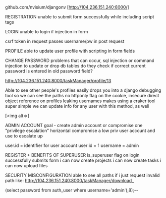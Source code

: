 github.com/nvisium/djangonv
[http://104.236.151.240:8000/]

REGISTRATION
unable to submit form successfully while including script tags

LOGIN
unable to login if injection in form

csrf token in request
passes username/pw in post request

PROFILE
able to update user profile with scripting in form fields

CHANGE PASSWORD
problems that can occur, sql injection or command injection to update or drop db tables
do they check if correct current password is entered in old password field?

http://104.236.151.240:8000/taskManager/profile/13

Able to see other people's profiles easily
drops you into a django debugging tool so we can see the paths
no httponly flag on the cookie, insecure direct object reference on profiles
leaking usernames makes using a craker tool super simple
we can update info for any user with this method, as well

[<img alt=<script>alert(document.cookie);</script>>]

ADMIN ACCOUNT
goal - create admin account or compromise one
"privilege escalation"
horizontal compromise a low priv user account and use to escalate up

user.id = identifier for user account
user id = 1
username = admin

REGISTER + BENEFITS OF SUPERUSER
is_superuser flag on login successfully submits form
i can now create projects
i can now create tasks
i can now upload files

SECURITY MISCONFIGURATION
able to see all paths if i just request invalid path like:
http://104.236.151.240:8000/taskManager/download_

(select password from auth_user where username='admin'),8);--